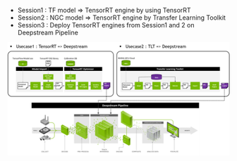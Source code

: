 - Session1 : TF model => TensorRT engine by using TensorRT
- Session2 : NGC model => TensorRT engine by Transfer Learning Toolkit
- Session3 : Deploy TensorRT engines from Session1 and 2 on Deepstream Pipeline

![3_inference hands on workflow](3_inference/Session1/images/inference_overview.png)
